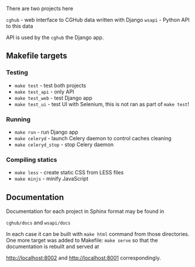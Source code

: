 There are two projects here 

`cghub` - web interface to CGHub data written with Django
`wsapi` - Python API to this data

API is used by the `cghub` the Django app.

## Makefile targets

### Testing

- `make test` - test both projects
- `make test_api` - only API
- `make test_web` - test Django app
- `make test_ui` - test UI with Selenium, this is not ran as part of `make test`!

### Running

- `make run` - run Django app
- `make celeryd` - launch Celery daemon to control caches cleaning
- `make celeryd_stop` - stop Celery daemon

### Compiling statics

- `make less` - create static CSS from LESS files
- `make minjs` - minify JavaScript

## Documentation

Documentation for each project in Sphinx format may be found in

`cghub/docs` and
`wsapi/docs`

In each case it can be built with `make html` command from those directories. 
One more target was added to Makefile:
`make serve` so that the documentation is rebuilt and served at 

<http://localhost:8002> and
<http://localhost:8001> correspondingly.

